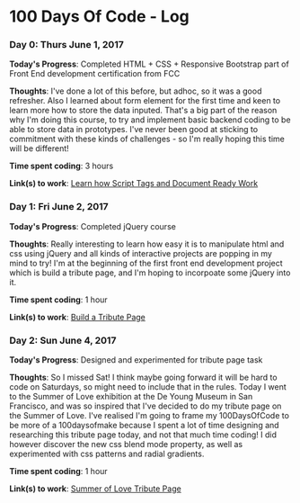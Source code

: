 # 100 Days Of Code - Log

<!--### Day 0: February 30, 2016 (Example 1)
##### (delete me or comment me out)

**Today's Progress**: Fixed CSS, worked on canvas functionality for the app.

**Thoughts:** I really struggled with CSS, but, overall, I feel like I am slowly getting better at it. Canvas is still new for me, but I managed to figure out some basic functionality.

**Link to work:** [Calculator App](http://www.example.com)

### Day 0: February 30, 2016 (Example 2)
##### (delete me or comment me out)

**Today's Progress**: Fixed CSS, worked on canvas functionality for the app.

**Thoughts**: I really struggled with CSS, but, overall, I feel like I am slowly getting better at it. Canvas is still new for me, but I managed to figure out some basic functionality.

**Link(s) to work**: [Calculator App](http://www.example.com)


### Day 1: June 27, Monday

**Today's Progress**: I've gone through many exercises on FreeCodeCamp.

**Thoughts** I've recently started coding, and it's a great feeling when I finally solve an algorithm challenge after a lot of attempts and hours spent.

**Link(s) to work**
1. [Find the Longest Word in a String](https://www.freecodecamp.com/challenges/find-the-longest-word-in-a-string)
2. [Title Case a Sentence](https://www.freecodecamp.com/challenges/title-case-a-sentence)-->

### Day 0: Thurs June 1, 2017

**Today's Progress**: Completed HTML + CSS + Responsive Bootstrap part of Front End development certification from FCC

**Thoughts**: I've done a lot of this before, but adhoc, so it was a good refresher. Also I learned about form element for the first time and keen to learn more how to store the data inputed. That's a big part of the reason why I'm doing this course, to try and implement basic backend coding to be able to store data in prototypes. I've never been good at sticking to commitment with these kinds of challenges - so I'm really hoping this time will be different!

**Time spent coding**: 3 hours

**Link(s) to work**: [Learn how Script Tags and Document Ready Work](https://www.freecodecamp.com/challenges/learn-how-script-tags-and-document-ready-work)

### Day 1: Fri June 2, 2017

**Today's Progress**: Completed jQuery course

**Thoughts**: Really interesting to learn how easy it is to manipulate html and css using jQuery and all kinds of interactive projects are popping in my mind to try! I'm at the beginning of the first front end development project which is build a tribute page, and I'm hoping to incorpoate some jQuery into it.

**Time spent coding**: 1 hour

**Link(s) to work**: [Build a Tribute Page](https://www.freecodecamp.com/challenges/build-a-tribute-page)

### Day 2: Sun June 4, 2017

**Today's Progress**: Designed and experimented for tribute page task

**Thoughts**: So I missed Sat! I think maybe going forward it will be hard to code on Saturdays, so might need to include that in the rules. Today I went to the Summer of Love exhibition at the De Young Museum in San Francisco, and was so inspired that I've decided to do my tribute page on the Summer of Love. I've realised I'm going to frame my 100DaysOfCode to be more of a 100daysofmake because I spent a lot of time designing and researching this tribute page today, and not that much time coding! I did however discover the new css blend mode property, as well as experimented with css patterns and radial gradients.

**Time spent coding**: 1 hour

**Link(s) to work**: [Summer of Love Tribute Page](https://codepen.io/oslynray/pen/NgWRrN)
